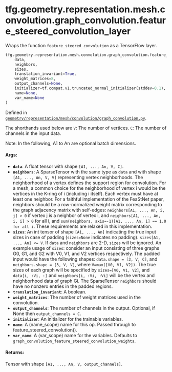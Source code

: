 <div itemscope itemtype="http://developers.google.com/ReferenceObject">
<meta itemprop="name" content="tfg.geometry.representation.mesh.convolution.graph_convolution.feature_steered_convolution_layer" />
<meta itemprop="path" content="Stable" />
</div>

# tfg.geometry.representation.mesh.convolution.graph_convolution.feature_steered_convolution_layer

Wraps the function `feature_steered_convolution` as a TensorFlow layer.

``` python
tfg.geometry.representation.mesh.convolution.graph_convolution.feature_steered_convolution_layer(
    data,
    neighbors,
    sizes,
    translation_invariant=True,
    weight_matrices=8,
    output_channels=None,
    initializer=tf.compat.v1.truncated_normal_initializer(stddev=0.1),
    name=None,
    var_name=None
)
```



Defined in [`geometry/representation/mesh/convolution/graph_convolution.py`](https://github.com/tensorflow/graphics/blob/master/tensorflow_graphics/geometry/representation/mesh/convolution/graph_convolution.py).

<!-- Placeholder for "Used in" -->

The shorthands used below are
  `V`: The number of vertices.
  `C`: The number of channels in the input data.

Note:
  In the following, A1 to An are optional batch dimensions.

#### Args:

* <b>`data`</b>: A float tensor with shape `[A1, ..., An, V, C]`.
* <b>`neighbors`</b>: A SparseTensor with the same type as `data` and with
    shape `[A1, ..., An, V, V]` representing vertex neighborhoods. The
    neighborhood of a vertex defines the support region for convolution. For
    a mesh, a common choice for the neighborhood of vertex i would be the
    vertices in the K-ring of i (including i itself).
    Each vertex must have at least one neighbor. For a faithful implementation
    of the FeaStNet paper, neighbors should be a row-normalized weight matrix
    corresponding to the graph adjacency matrix with self-edges:
    `neighbors[A1, ..., An, i, j] > 0` if vertex j is a neighbor of vertex i,
    and `neighbors[A1, ..., An, i, i] > 0` for all i,
    and `sum(neighbors, axis=-1)[A1, ..., An, i] == 1.0 for all i`.
    These requirements are relaxed in this implementation.
* <b>`sizes`</b>: An int tensor of shape `[A1, ..., An]` indicating the true
    input sizes in case of padding (`sizes=None` indicates no padding).
    `sizes[A1, ..., An] <= V`. If `data` and `neighbors` are 2-D, `sizes` will
    be ignored. An example usage of `sizes`: consider an input consisting of
    three graphs G0, G1, and G2 with V0, V1, and V2 vertices respectively.
    The padded input would have the following shapes:
    `data.shape = [3, V, C]`, and `neighbors.shape = [3, V, V]`, where
    `V=max([V0, V1, V2])`. The true sizes of each graph will be specified by
    `sizes=[V0, V1, V2]`, and `data[i, :Vi, :]` and `neighbors[i, :Vi, :Vi]`
    will be the vertex and neighborhood data of graph Gi. The SparseTensor
    `neighbors` should have no nonzero entries in the padded regions.
* <b>`translation_invariant`</b>: A boolean.
* <b>`weight_matrices`</b>: The number of weight matrices used in the convolution.
* <b>`output_channels`</b>: The number of channels in the output. Optional, if None
    then `output_channels = C`.
* <b>`initializer`</b>: An initializer for the trainable variables.
* <b>`name`</b>: A (name_scope) name for this op. Passed through to
    feature_steered_convolution().
* <b>`var_name`</b>: A (var_scope) name for the variables. Defaults to
    `graph_convolution_feature_steered_convolution_weights`.


#### Returns:

Tensor with shape `[A1, ..., An, V, output_channels]`.